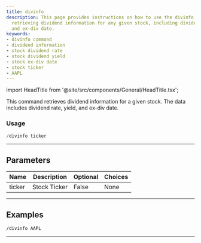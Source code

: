 ```yaml
---
title: divinfo
description: This page provides instructions on how to use the divinfo command for
  retrieving dividend information for any given stock, including dividend rate, yield,
  and ex-div date.
keywords:
- divinfo command
- dividend information
- stock dividend rate
- stock dividend yield
- stock ex-div date
- stock ticker
- AAPL
---
```


import HeadTitle from '@site/src/components/General/HeadTitle.tsx';

<HeadTitle title="divinfo - Duediligence - Telegram - Reference | OpenBB Bot Docs" />

This command retrieves dividend information for a given stock. The data includes dividend rate, yield, and ex-div date.

### Usage

```python wordwrap
/divinfo ticker
```

---

## Parameters

| Name | Description | Optional | Choices |
| ---- | ----------- | -------- | ------- |
| ticker | Stock Ticker | False | None |


---

## Examples

```
/divinfo AAPL
```

---
